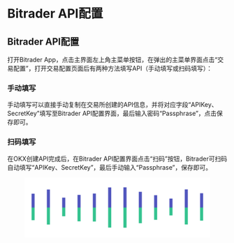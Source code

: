 # Bitrader API配置



## Bitrader API配置

打开Bitrader App，点击主界面左上角主菜单按钮，在弹出的主菜单界面点击“交易配置”，打开交易配置页面后有两种方法填写API（手动填写或扫码填写）：

### 手动填写

手动填写可以直接手动复制在交易所创建的API信息，并将对应字段“APIKey、SecretKey”填写至Bitrader API配置界面，最后输入密码“Passphrase”，点击保存即可。

### 扫码填写

在OKX创建API完成后，在Bitrader API配置界面点击“扫码”按钮，Bitrader可扫码自动填写“APIKey、SecretKey”，最后手动输入“Passphrase”，保存即可。

<figure><img src="../../.gitbook/assets/Pagination.png" alt=""><figcaption></figcaption></figure>
